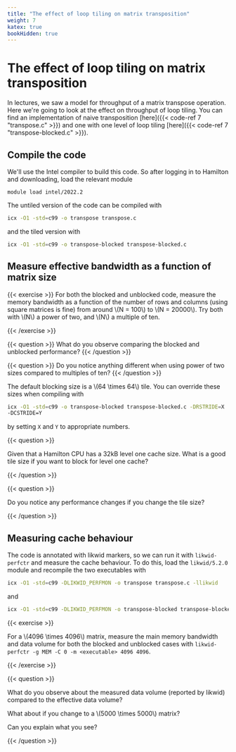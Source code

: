 ```yaml
---
title: "The effect of loop tiling on matrix transposition"
weight: 7
katex: true
bookHidden: true
---
```


# The effect of loop tiling on matrix transposition

In lectures, we saw a model for throughput of a matrix transpose
operation. Here we're going to look at the effect on throughput of loop
tiling. You can find an implementation of naive transposition
[here]({{< code-ref 7 "transpose.c" >}}) and one with one level of loop
tiling [here]({{< code-ref 7 "transpose-blocked.c" >}}).

## Compile the code

We'll use the Intel compiler to build this code. So after logging in
to Hamilton and downloading, load the relevant module

```
module load intel/2022.2
```

The untiled version of the code can be compiled with
```sh
icx -O1 -std=c99 -o transpose transpose.c
```
and the tiled version with
```sh
icx -O1 -std=c99 -o transpose-blocked transpose-blocked.c
```

## Measure effective bandwidth as a function of matrix size

{{< exercise >}}
For both the blocked and unblocked code, measure the memory bandwidth
as a function of the number of rows and columns (using square matrices
is fine) from around \\(N = 100\\) to \\(N = 20000\\). Try both with \\(N\\)
a power of two, and \\(N\\) a multiple of ten.

{{< /exercise >}}

{{< question >}}
What do you observe comparing the blocked and unblocked performance?
{{< /question >}}

{{< question >}}
Do you notice anything different when using power of two sizes
compared to multiples of ten?
{{< /question >}}

The default blocking size is a \\(64 \times 64\\) tile. You can
override these sizes when compiling with
```sh
icx -O1 -std=c99 -o transpose-blocked transpose-blocked.c -DRSTRIDE=X
-DCSTRIDE=Y
```
by setting `X` and `Y` to appropriate numbers.

{{< question >}}

Given that a Hamilton CPU has a 32kB level one cache size. What is a
good tile size if you want to block for level one cache?

{{< /question >}}

{{< question >}}

Do you notice any performance changes if you change the tile size?

{{< /question >}}

## Measuring cache behaviour

The code is annotated with likwid markers, so we can run it with
`likwid-perfctr` and measure the cache behaviour. To do this, load the
`likwid/5.2.0` module and recompile the two executables with
```sh
icx -O1 -std=c99 -DLIKWID_PERFMON -o transpose transpose.c -llikwid
```
and
```sh
icx -O1 -std=c99 -DLIKWID_PERFMON -o transpose-blocked transpose-blocked.c -llikwid
```

{{< exercise >}}

For a \\(4096 \times 4096\\) matrix, measure the main memory bandwidth
and data volume for both the blocked and unblocked cases with
`likwid-perfctr -g MEM -C 0 -m <executable> 4096 4096`.

{{< /exercise >}}

{{< question >}}

What do you observe about the measured data volume (reported by
likwid) compared to the effective data volume?

What about if you change to a \\(5000 \times 5000\\) matrix?

Can you explain what you see?

{{< /question >}}
